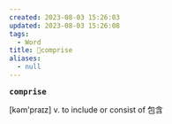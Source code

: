 ```yaml
---
created: 2023-08-03 15:26:03
updated: 2023-08-03 15:26:08
tags:
  - Word
title: 📖comprise
aliases:
  - null
---
```


<pre><strong>comprise</strong></pre>
[kəm'praɪz]
v. to include or consist of 包含
